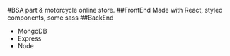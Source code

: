 #BSA part & motorcycle online store.
##FrontEnd
Made with React, styled components, some sass
##BackEnd
- MongoDB
- Express
- Node